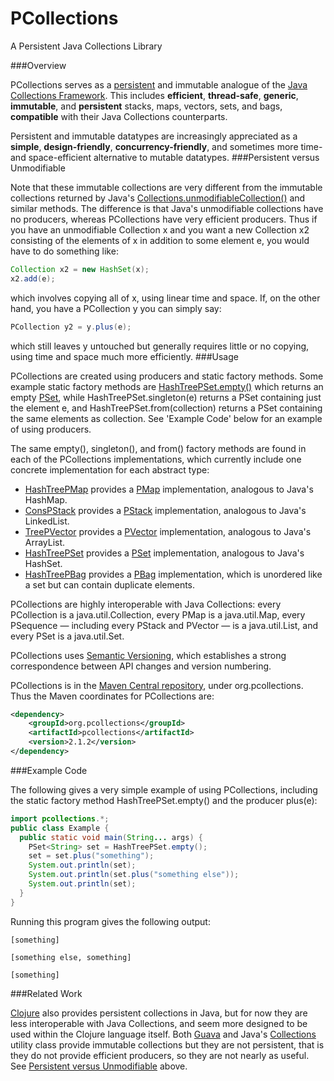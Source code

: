 PCollections
============

A Persistent Java Collections Library

###Overview

PCollections serves as a [persistent](http://en.wikipedia.org/wiki/Persistent_data_structure) and immutable analogue of the [Java Collections Framework](http://java.sun.com/javase/6/docs/technotes/guides/collections/index.html). This includes **efficient**, **thread-safe**, **generic**, **immutable**, and **persistent** stacks, maps, vectors, sets, and bags, **compatible** with their Java Collections counterparts.

Persistent and immutable datatypes are increasingly appreciated as a **simple**, **design-friendly**, **concurrency-friendly**, and sometimes more time- and space-efficient alternative to mutable datatypes.
###Persistent versus Unmodifiable

Note that these immutable collections are very different from the immutable collections returned by Java's [Collections.unmodifiableCollection()](http://java.sun.com/javase/6/docs/api/java/util/Collections.html#unmodifiableCollection(java.util.Collection)) and similar methods. The difference is that Java's unmodifiable collections have no producers, whereas PCollections have very efficient producers. Thus if you have an unmodifiable Collection x and you want a new Collection x2 consisting of the elements of x in addition to some element e, you would have to do something like:
```Java
Collection x2 = new HashSet(x);
x2.add(e);
```
which involves copying all of x, using linear time and space. If, on the other hand, you have a PCollection y you can simply say:
```Java
PCollection y2 = y.plus(e);
```
which still leaves y untouched but generally requires little or no copying, using time and space much more efficiently.
###Usage

PCollections are created using producers and static factory methods. Some example static factory methods are [HashTreePSet.empty()](http://pcollections.googlecode.com/svn/trunk/docs/org/pcollections/HashTreePSet.html#empty()) which returns an empty [PSet](http://pcollections.googlecode.com/svn/trunk/docs/org/pcollections/PSet.html), while HashTreePSet.singleton(e) returns a PSet containing just the element e, and HashTreePSet.from(collection) returns a PSet containing the same elements as collection. See 'Example Code' below for an example of using producers.

The same empty(), singleton(), and from() factory methods are found in each of the PCollections implementations, which currently include one concrete implementation for each abstract type:
* [HashTreePMap](http://pcollections.googlecode.com/svn/trunk/docs/org/pcollections/HashTreePMap.html) provides a [PMap](http://pcollections.googlecode.com/svn/trunk/docs/org/pcollections/PMap.html) implementation, analogous to Java's HashMap.
* [ConsPStack](http://pcollections.googlecode.com/svn/trunk/docs/org/pcollections/ConsPStack.html) provides a [PStack](http://pcollections.googlecode.com/svn/trunk/docs/org/pcollections/PStack.html) implementation, analogous to Java's LinkedList.
* [TreePVector](http://pcollections.googlecode.com/svn/trunk/docs/org/pcollections/TreePVector.html) provides a [PVector](http://pcollections.googlecode.com/svn/trunk/docs/org/pcollections/PVector.html) implementation, analogous to Java's ArrayList.
* [HashTreePSet](http://pcollections.googlecode.com/svn/trunk/docs/org/pcollections/HashTreePSet.html) provides a [PSet](http://pcollections.googlecode.com/svn/trunk/docs/org/pcollections/PSet.html) implementation, analogous to Java's HashSet.
* [HashTreePBag](http://pcollections.googlecode.com/svn/trunk/docs/org/pcollections/HashTreePBag.html) provides a [PBag](http://pcollections.googlecode.com/svn/trunk/docs/org/pcollections/PBag.html) implementation, which is unordered like a set but can contain duplicate elements. 

PCollections are highly interoperable with Java Collections: every PCollection is a java.util.Collection, every PMap is a java.util.Map, every PSequence — including every PStack and PVector — is a java.util.List, and every PSet is a java.util.Set.

PCollections uses [Semantic Versioning](http://semver.org/), which establishes a strong correspondence between API changes and version numbering.

PCollections is in the [Maven Central repository](http://search.maven.org/#search|ga|1|a:%22pcollections%22), under org.pcollections. Thus the Maven coordinates for PCollections are:

```xml
<dependency>
    <groupId>org.pcollections</groupId>
    <artifactId>pcollections</artifactId>
    <version>2.1.2</version>
</dependency>
```

###Example Code

The following gives a very simple example of using PCollections, including the static factory method HashTreePSet.empty() and the producer plus(e):
```Java
import pcollections.*;
public class Example {
  public static void main(String... args) {
    PSet<String> set = HashTreePSet.empty();
    set = set.plus("something");
    System.out.println(set);
    System.out.println(set.plus("something else"));
    System.out.println(set);
  }
}
```
Running this program gives the following output:
```
[something]

[something else, something]

[something]
```
###Related Work

[Clojure](http://clojure.googlecode.com/) also provides persistent collections in Java, but for now they are less interoperable with Java Collections, and seem more designed to be used within the Clojure language itself. Both [Guava](http://guava-libraries.googlecode.com/) and Java's [Collections](http://java.sun.com/javase/6/docs/api/java/util/Collections.html) utility class provide immutable collections but they are not persistent, that is they do not provide efficient producers, so they are not nearly as useful. See [Persistent versus Unmodifiable](#persistent-versus-unmodifiable) above. 
